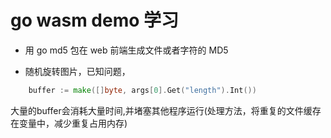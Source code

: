 # go wasm demo 学习


- 用 go md5 包在 web 前端生成文件或者字符的 MD5

- 随机旋转图片，已知问题，
```go
	buffer := make([]byte, args[0].Get("length").Int())
```
  大量的buffer会消耗大量时间,并堵塞其他程序运行(处理方法，将重复的文件缓存在变量中，减少重复占用内存)